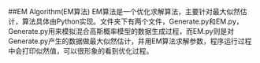 ##EM Algorithm(EM算法)
EM算法是一个优化求解算法，主要针对最大似然估计，算法具体由Python实现。文件夹下有两个文件，Generate.py和EM.py，Generate.py用来模拟混合高斯概率模型的数据生成过程，而EM.py则是对Generate.py产生的数据做最大似然估计，并用EM算法求解参数，程序运行过程中会打印似然值，可以很形象的看到优化过程。
